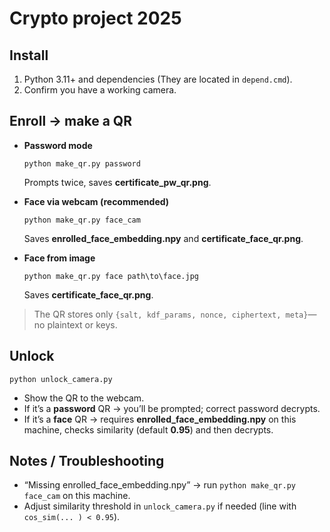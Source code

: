 # Crypto project 2025

## Install

1. Python 3.11+ and dependencies (They are located in `depend.cmd`).
2. Confirm you have a working camera.

## Enroll → make a QR

* **Password mode**

  ```
  python make_qr.py password
  ```

  Prompts twice, saves **certificate_pw_qr.png**. 
* **Face via webcam (recommended)**

  ```
  python make_qr.py face_cam
  ```

  Saves **enrolled_face_embedding.npy** and **certificate_face_qr.png**. 
* **Face from image**

  ```
  python make_qr.py face path\to\face.jpg
  ```

  Saves **certificate_face_qr.png**. 

> The QR stores only `{salt, kdf_params, nonce, ciphertext, meta}`—no plaintext or keys. 

## Unlock

```
python unlock_camera.py
```

* Show the QR to the webcam.
* If it’s a **password** QR → you’ll be prompted; correct password decrypts. 
* If it’s a **face** QR → requires **enrolled_face_embedding.npy** on this machine, checks similarity (default **0.95**) and then decrypts. 

## Notes / Troubleshooting

* “Missing enrolled_face_embedding.npy” → run `python make_qr.py face_cam` on this machine. 
* Adjust similarity threshold in `unlock_camera.py` if needed (line with `cos_sim(... ) < 0.95`). 
